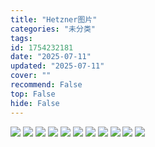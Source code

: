 ```yaml
---
title: "Hetzner图片"
categories: "未分类"
tags:
id: 1754232181
date: "2025-07-11"
updated: "2025-07-11"
cover: ""
recommend: False
top: False
hide: False
---
```


![](https://r2.dev.ca.violet-evergarden.de/blog/Hetzner-Logo-slogan_space-trans.png)
![](https://r2.dev.ca.violet-evergarden.de/blog/Hetzner-DCP-30.jpg)
![](https://r2.dev.ca.violet-evergarden.de/blog/hetzner-server2.jpg)
![](https://r2.dev.ca.violet-evergarden.de/blog/IMG-0546-91.jpg)
![](https://r2.dev.ca.violet-evergarden.de/blog/Hetzner-DCP-12.jpg)
![](https://r2.dev.ca.violet-evergarden.de/blog/Finnland_Luftaufnahme-v2.jpg)
![](https://r2.dev.ca.violet-evergarden.de/blog/DYozIolW0AAgrnG.jpg)
![](https://r2.dev.ca.violet-evergarden.de/blog/Data-Center-Helsinki.jpg)
![](https://r2.dev.ca.violet-evergarden.de/blog/pi-0318-1-2.jpg)
![](https://r2.dev.ca.violet-evergarden.de/blog/Luftbild-FSN2.jpg)
![](https://r2.dev.ca.violet-evergarden.de/blog/Luftaufnahme_Falkenstein_1_komp.jpg)